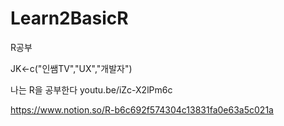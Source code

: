 # Learn2BasicR
R공부

JK<-c("인쌤TV","UX","개발자")

나는 R을 공부한다
youtu.be/iZc-X2lPm6c

https://www.notion.so/R-b6c692f574304c13831fa0e63a5c021a

